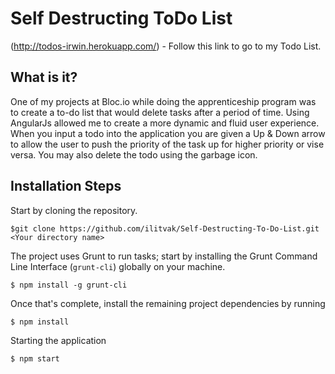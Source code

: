 Self Destructing ToDo List
=================

(http://todos-irwin.herokuapp.com/) - Follow this link to go to my Todo List. 

What is it? 
-----------------
One of my projects at Bloc.io while doing the apprenticeship program was to create a to-do list that would delete tasks after a period of time. Using AngularJs allowed me to create a more dynamic and fluid user experience. When you input a todo into the application you are given a Up & Down arrow to allow the user to push the priority of the task up for higher priority or vise versa. You may also delete the todo using the garbage icon. 

Installation Steps
-----------------

Start by cloning the repository.
```
$git clone https://github.com/ilitvak/Self-Destructing-To-Do-List.git <Your directory name>
```

The project uses Grunt to run tasks; start by installing the Grunt Command Line Interface (`grunt-cli`) globally on your machine.

```
$ npm install -g grunt-cli
```
Once that's complete, install the remaining project dependencies by running

```
$ npm install
```

Starting the application
```
$ npm start
```
